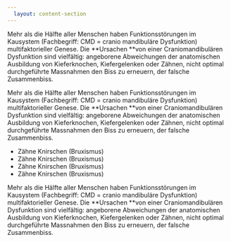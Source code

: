 ```yaml
---
  layout: content-section
---
```

Mehr als die Hälfte aller Menschen haben Funktionsstörungen im Kausystem (Fachbegriff: CMD = cranio mandibuläre Dysfunktion) multifaktorieller Genese. Die **Ursachen **von einer Craniomandibulären Dysfunktion sind vielfältig: angeborene Abweichungen der anatomischen Ausbildung von Kieferknochen, Kiefergelenken oder Zähnen, nicht optimal durchgeführte Massnahmen den Biss zu erneuern, der falsche Zusammenbiss.

Mehr als die Hälfte aller Menschen haben Funktionsstörungen im Kausystem (Fachbegriff: CMD = cranio mandibuläre Dysfunktion) multifaktorieller Genese. Die **Ursachen **von einer Craniomandibulären Dysfunktion sind vielfältig: angeborene Abweichungen der anatomischen Ausbildung von Kieferknochen, Kiefergelenken oder Zähnen, nicht optimal durchgeführte Massnahmen den Biss zu erneuern, der falsche Zusammenbiss.


* Zähne Knirschen (Bruxismus)
* Zähne Knirschen (Bruxismus)
* Zähne Knirschen (Bruxismus)
* Zähne Knirschen (Bruxismus)

Mehr als die Hälfte aller Menschen haben Funktionsstörungen im Kausystem (Fachbegriff: CMD = cranio mandibuläre Dysfunktion) multifaktorieller Genese. Die **Ursachen **von einer Craniomandibulären Dysfunktion sind vielfältig: angeborene Abweichungen der anatomischen Ausbildung von Kieferknochen, Kiefergelenken oder Zähnen, nicht optimal durchgeführte Massnahmen den Biss zu erneuern, der falsche Zusammenbiss.